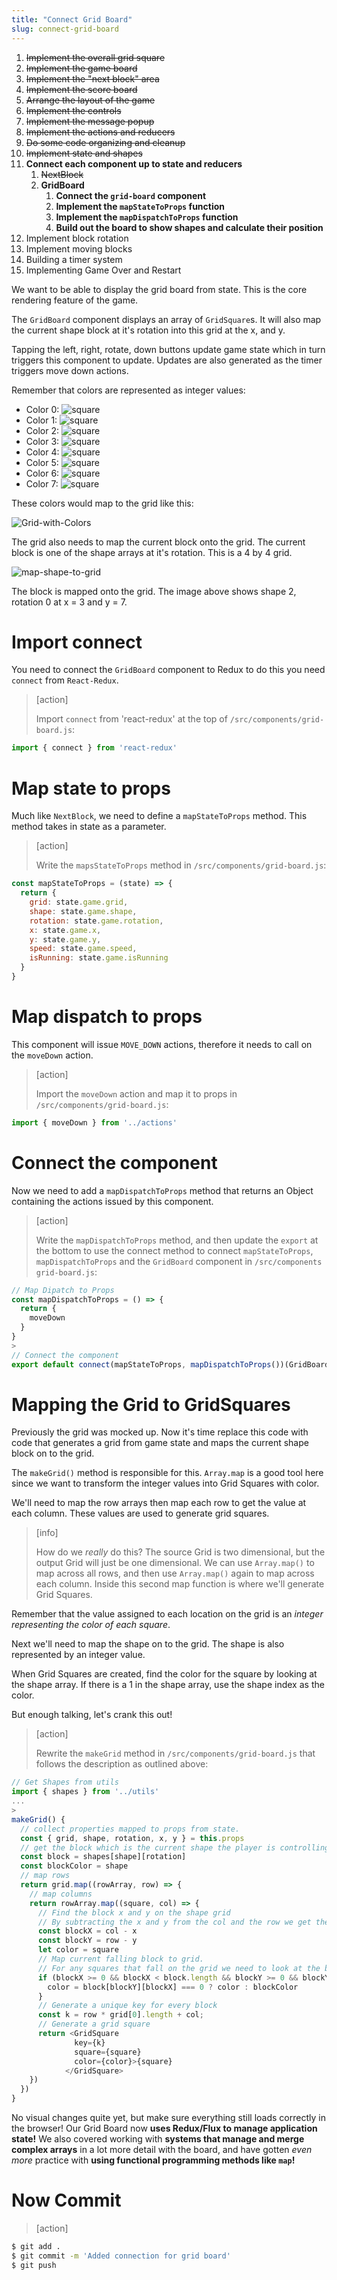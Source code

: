 ```yaml
---
title: "Connect Grid Board"
slug: connect-grid-board
---
```


1. ~~Implement the overall grid square~~
1. ~~Implement the game board~~
1. ~~Implement the "next block" area~~
1. ~~Implement the score board~~
1. ~~Arrange the layout of the game~~
1. ~~Implement the controls~~
1. ~~Implement the message popup~~
1. ~~Implement the actions and reducers~~
1. ~~Do some code organizing and cleanup~~
1. ~~Implement state and shapes~~
1. **Connect each component up to state and reducers**
    1. ~~NextBlock~~
    1. **GridBoard**
        1. **Connect the `grid-board` component**
        1. **Implement the `mapStateToProps` function**
        1. **Implement the `mapDispatchToProps` function**
        1. **Build out the board to show shapes and calculate their position**
1. Implement block rotation
1. Implement moving blocks
1. Building a timer system
1. Implementing Game Over and Restart

We want to be able to display the grid board from state. This is the core rendering feature of the game.

The `GridBoard` component displays an array of `GridSquare`s.
It will also map the current shape block at it's rotation into
this grid at the x, and y.

Tapping the left, right, rotate, down buttons update game state
which in turn triggers this component to update. Updates are
also generated as the timer triggers move down actions.

Remember that colors are represented as integer values:

- Color 0: ![square](assets/square-0.png)
- Color 1: ![square](assets/square-1.png)
- Color 2: ![square](assets/square-2.png)
- Color 3: ![square](assets/square-3.png)
- Color 4: ![square](assets/square-4.png)
- Color 5: ![square](assets/square-5.png)
- Color 6: ![square](assets/square-6.png)
- Color 7: ![square](assets/square-7.png)

These colors would map to the grid like this:

![Grid-with-Colors](assets/Grid-with-Colors.png)

The grid also needs to map the current block onto the
grid. The current block is one of the shape arrays at
it's rotation. This is a 4 by 4 grid.

![map-shape-to-grid](assets/map-shape-to-grid.png)

The block is mapped onto the grid. The image above
shows shape 2, rotation 0 at x = 3 and y = 7.

# Import connect

You need to connect the `GridBoard` component to Redux to do this you
need `connect` from `React-Redux`.

> [action]
>
> Import `connect` from 'react-redux' at the top of `/src/components/grid-board.js`:
>
```js
import { connect } from 'react-redux'
```

# Map state to props

Much like `NextBlock`, we need to define a `mapStateToProps` method. This method takes in state as a parameter.

> [action]
>
> Write the `mapsStateToProps` method in `/src/components/grid-board.js`:
>
```js
const mapStateToProps = (state) => {
  return {
    grid: state.game.grid,
    shape: state.game.shape,
    rotation: state.game.rotation,
    x: state.game.x,
    y: state.game.y,
    speed: state.game.speed,
    isRunning: state.game.isRunning
  }
}
```

# Map dispatch to props

This component will issue `MOVE_DOWN` actions, therefore it needs to call
on the `moveDown` action.

> [action]
>
> Import the `moveDown` action and map it to props in `/src/components/grid-board.js`:
>
```js
import { moveDown } from '../actions'
```

# Connect the component

Now we need to add a `mapDispatchToProps` method that returns an Object containing the actions issued by this component.

> [action]
>
> Write the `mapDispatchToProps` method, and then update the `export` at the bottom to use the connect method to connect `mapStateToProps`, `mapDispatchToProps` and the `GridBoard` component in `/src/components grid-board.js`:
>
```js
// Map Dipatch to Props
const mapDispatchToProps = () => {
  return {
    moveDown
  }
}
>
// Connect the component
export default connect(mapStateToProps, mapDispatchToProps())(GridBoard)
```

# Mapping the Grid to GridSquares

Previously the grid was mocked up. Now it's time replace
this code with code that generates a grid from game state
and maps the current shape block on to the grid.

The `makeGrid()` method is responsible for this.
`Array.map` is a good tool here since we want to
transform the integer values into Grid Squares with
color.

We'll need to map the row arrays then map each row to get the value at each column. These values are used to generate grid squares.

> [info]
>
> How do we _really_ do this? The source Grid is two dimensional, but the output Grid will just be one dimensional. We can use `Array.map()` to map across all rows, and then use `Array.map()` again to map across each column. Inside this second map function is where we'll generate Grid Squares.

Remember that the value assigned to each location on the grid is an _integer representing the color of each square_.

Next we'll need to map the shape on to the grid. The
shape is also represented by an integer value.

When Grid Squares are created, find the color for the
square by looking at the shape array. If there is a 1
in the shape array, use the shape index as the color.

But enough talking, let's crank this out!

> [action]
>
> Rewrite the `makeGrid` method in `/src/components/grid-board.js` that follows the description as outlined above:
>
```JavaScript
// Get Shapes from utils
import { shapes } from '../utils'
...
>
makeGrid() {
  // collect properties mapped to props from state.
  const { grid, shape, rotation, x, y } = this.props
  // get the block which is the current shape the player is controlling
  const block = shapes[shape][rotation]
  const blockColor = shape
  // map rows
  return grid.map((rowArray, row) => {
    // map columns
    return rowArray.map((square, col) => {
      // Find the block x and y on the shape grid
      // By subtracting the x and y from the col and the row we get the position of the upper left corner of the block array as if it was superimposed over the main grid
      const blockX = col - x
      const blockY = row - y
      let color = square
      // Map current falling block to grid.
      // For any squares that fall on the grid we need to look at the block array and see if there is a 1 in this case we use the block color.
      if (blockX >= 0 && blockX < block.length && blockY >= 0 && blockY < block.length) {
        color = block[blockY][blockX] === 0 ? color : blockColor
      }
      // Generate a unique key for every block
      const k = row * grid[0].length + col;
      // Generate a grid square
      return <GridSquare
              key={k}
              square={square}
              color={color}>{square}
            </GridSquare>
    })
  })
}
```

No visual changes quite yet, but make sure everything still loads correctly in the browser! Our Grid Board now **uses Redux/Flux to manage application state!** We also covered working with **systems that manage and merge complex arrays** in a lot more detail with the board, and have gotten _even more_ practice with **using functional programming methods like `map`!**

# Now Commit

>[action]
>
```bash
$ git add .
$ git commit -m 'Added connection for grid board'
$ git push
```
